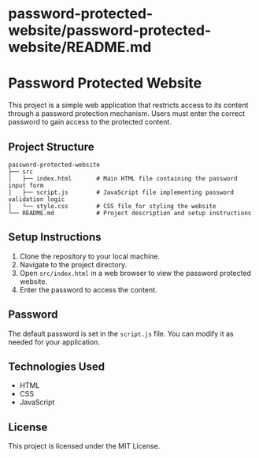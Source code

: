 # password-protected-website/password-protected-website/README.md

# Password Protected Website

This project is a simple web application that restricts access to its content through a password protection mechanism. Users must enter the correct password to gain access to the protected content.

## Project Structure

```
password-protected-website
├── src
│   ├── index.html       # Main HTML file containing the password input form
│   ├── script.js        # JavaScript file implementing password validation logic
│   └── style.css        # CSS file for styling the website
└── README.md            # Project description and setup instructions
```

## Setup Instructions

1. Clone the repository to your local machine.
2. Navigate to the project directory.
3. Open `src/index.html` in a web browser to view the password protected website.
4. Enter the password to access the content.

## Password

The default password is set in the `script.js` file. You can modify it as needed for your application.

## Technologies Used

- HTML
- CSS
- JavaScript

## License

This project is licensed under the MIT License.